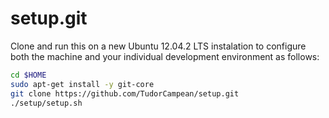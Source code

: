 setup.git
=========
Clone and run this on a new  Ubuntu 12.04.2 LTS instalation to
configure both the machine and your individual development environment as
follows:

```sh
cd $HOME
sudo apt-get install -y git-core
git clone https://github.com/TudorCampean/setup.git
./setup/setup.sh   
```







